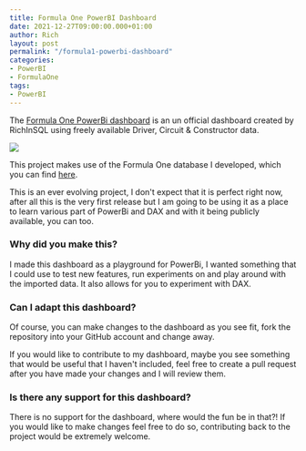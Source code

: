 ```yaml
---
title: Formula One PowerBI Dashboard
date: 2021-12-27T09:00:00.000+01:00
author: Rich
layout: post
permalink: "/formula1-powerbi-dashboard"
categories:
- PowerBI
- FormulaOne
tags:
- PowerBI
---
```


The [Formula One PowerBi dashboard](/formula1-powerbi-dashboard) is an un official dashboard created by RichInSQL using freely available Driver, Circuit & Constructor data.

![](/img/)

This project makes use of the Formula One database I developed, which you can find [here](/post/2021-12-06-configuring-sqlserver-databasemail).

This is an ever evolving project, I don't expect that it is perfect right now, after all this is the very first release but I am going to be using it as a place to learn various part of PowerBi and DAX and with it being publicly available, you can too.

### Why did you make this?

I made this dashboard as a playground for PowerBi, I wanted something that I could use to test new features, run experiments on and play around with the imported data. It also allows for you to experiment with DAX.

### Can I adapt this dashboard?

Of course, you can make changes to the dashboard as you see fit, fork the repository into your GitHub account and change away.

If you would like to contribute to my dashboard, maybe you see something that would be useful that I haven't included, feel free to create a pull request after you have made your changes and I will review them. 

### Is there any support for this dashboard? 

There is no support for the dashboard, where would the fun be in that?! If you would like to make changes feel free to do so, contributing back to the project would be extremely welcome.